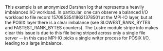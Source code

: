 This example is an anonymized Darshan log that represents a heavily imbalanced I/O workload. In particular, one can observe a balanced I/O workload to file record 15708535418621378501 at the MPI-IO layer, but at the POSIX layer there is a clear imbalance (see SLOWEST_RANK_BYTES and FASTEST_RANK_BYTES counters). The Lustre module stripe info makes clear this issue is due to this file being striped across only a single file server -- in this case MPI-IO picks a single writer process for POSIX I/O, leading to a large imbalance.
